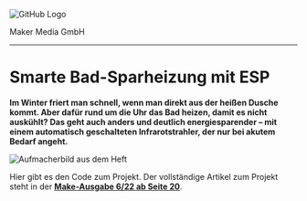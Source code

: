 ![GitHub Logo](http://www.heise.de/make/icons/make_logo.png)

Maker Media GmbH

***

# Smarte Bad-Sparheizung mit ESP

**Im Winter friert man schnell, wenn man direkt aus der heißen Dusche kommt. Aber dafür rund um die Uhr das Bad heizen, damit es nicht auskühlt? Das geht auch anders und deutlich energiesparender – mit einem automatisch geschalteten Infrarotstrahler, der nur bei akutem Bedarf angeht.**

![Aufmacherbild aus dem Heft](./doc/Aufmacher.jpg)

Hier gibt es den Code zum Projekt. Der vollständige Artikel zum Projekt steht in der **[Make-Ausgabe 6/22 ab Seite 20](https://www.heise.de/select/make/2022/6/2227307254617784094)**.
